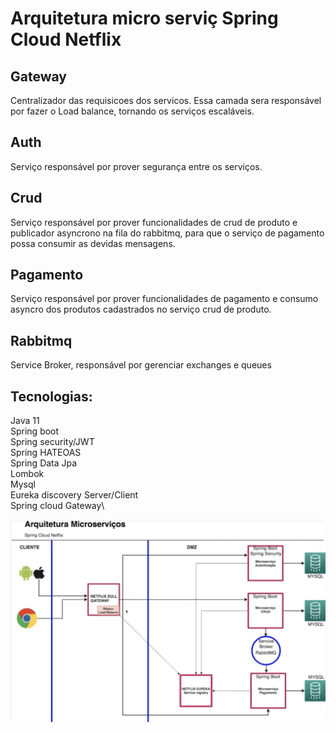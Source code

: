 # Arquitetura micro serviç Spring Cloud Netflix

## Gateway
Centralizador das requisicoes dos servicos.
Essa camada sera responsável por fazer o Load balance, tornando os serviços escaláveis.

## Auth
Serviço responsável por prover segurança entre os serviços.

## Crud
Serviço responsável por prover funcionalidades de crud de produto e publicador asyncrono na fila do rabbitmq, para que o serviço de pagamento possa consumir as devidas mensagens.

## Pagamento
Serviço responsável por prover funcionalidades de pagamento e consumo asyncro dos produtos cadastrados no serviço crud de produto.

## Rabbitmq
Service Broker, responsável por gerenciar exchanges e queues

## Tecnologias:
Java 11\
Spring boot\
Spring security/JWT\
Spring HATEOAS\
Spring Data Jpa\
Lombok\
Mysql\
Eureka discovery Server/Client\
Spring cloud Gateway\


![alt text](./arquitetura-sring.png)